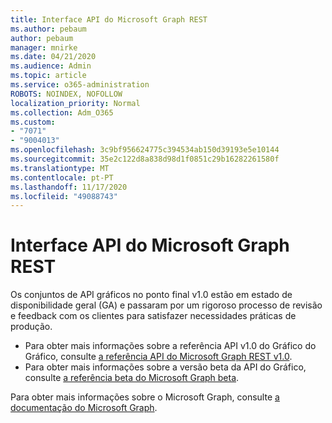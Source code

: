 ```yaml
---
title: Interface API do Microsoft Graph REST
ms.author: pebaum
author: pebaum
manager: mnirke
ms.date: 04/21/2020
ms.audience: Admin
ms.topic: article
ms.service: o365-administration
ROBOTS: NOINDEX, NOFOLLOW
localization_priority: Normal
ms.collection: Adm_O365
ms.custom:
- "7071"
- "9004013"
ms.openlocfilehash: 3c9bf956624775c394534ab150d39193e5e10144
ms.sourcegitcommit: 35e2c122d8a838d98d1f0851c29b16282261580f
ms.translationtype: MT
ms.contentlocale: pt-PT
ms.lasthandoff: 11/17/2020
ms.locfileid: "49088743"
---
```

# <a name="microsoft-graph-rest-api-interface"></a>Interface API do Microsoft Graph REST

Os conjuntos de API gráficos no ponto final v1.0 estão em estado de disponibilidade geral (GA) e passaram por um rigoroso processo de revisão e feedback com os clientes para satisfazer necessidades práticas de produção.

- Para obter mais informações sobre a referência API v1.0 do Gráfico do Gráfico, consulte [a referência API do Microsoft Graph REST v1.0](https://docs.microsoft.com/graph/api/overview?toc=.%2Fref%2Ftoc.json&view=graph-rest-1.0). 
- Para obter mais informações sobre a versão beta da API do Gráfico, consulte [a referência beta do Microsoft Graph beta](https://docs.microsoft.com/graph/api/overview?toc=.%2Fref%2Ftoc.json&view=graph-rest-beta).

Para obter mais informações sobre o Microsoft Graph, consulte [a documentação do Microsoft Graph](https://docs.microsoft.com/graph/).


